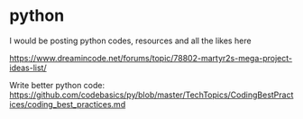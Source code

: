 # python
I would be posting python codes, resources and all the likes here


https://www.dreamincode.net/forums/topic/78802-martyr2s-mega-project-ideas-list/


Write better python code: https://github.com/codebasics/py/blob/master/TechTopics/CodingBestPractices/coding_best_practices.md
